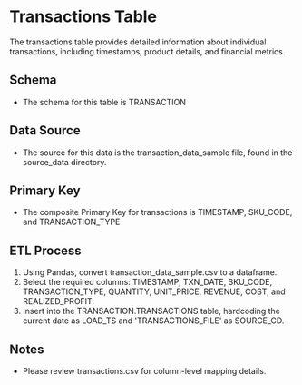 # Transactions Table

The transactions table provides detailed information about individual transactions, including timestamps, product details, and financial metrics.

## Schema

- The schema for this table is TRANSACTION

## Data Source

- The source for this data is the transaction_data_sample file, found in the source_data directory.

## Primary Key

- The composite Primary Key for transactions is TIMESTAMP, SKU_CODE, and TRANSACTION_TYPE

## ETL Process
1. Using Pandas, convert transaction_data_sample.csv to a dataframe.
2. Select the required columns: TIMESTAMP, TXN_DATE, SKU_CODE, TRANSACTION_TYPE, QUANTITY, UNIT_PRICE, REVENUE, COST, and REALIZED_PROFIT.
3. Insert into the TRANSACTION.TRANSACTIONS table, hardcoding the current date as LOAD_TS and 'TRANSACTIONS_FILE' as SOURCE_CD.

## Notes

- Please review transactions.csv for column-level mapping details.